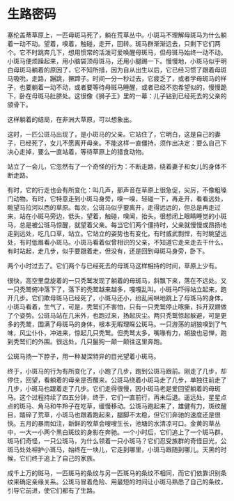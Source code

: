 # 生路密码

塞伦盖蒂草原上，一匹母斑马死了，躺在荒草丛中。小斑马不理解母斑马为什么躺着一动不动。望着，嗅着，触碰，走开，回转。斑马群渐渐远去，只剩下它们两个。它不时跳奔几下，想用惯常的活泼可爱唤醒母斑马，但母斑马始终一动不动。小斑马便烦躁起来，用小脑袋顶母斑马，还用小腿踢一下。慢慢地，小斑马似乎明白母斑马躺着的原因了，它不知所措，因为自从出生以后，它已经习惯了跟着母斑马吸吮，走路，蹦跳，撅蹄子。时间一分一秒过去，它疲乏了，或者学母斑马的样子，也要躺着一动不动，或者要等待母斑马睡醒，或者已经不抱希望似的，慢慢跪下，卧在母斑马肚脐处。这很像《狮子王》里的一幕：儿子钻到已经死去的父亲的颌骨下。 

这样躺着的结局，在非洲大草原，可以想象出。 

这时，一匹公斑马出现了，是小斑马的父亲。它站住了，它明白，这是自己的妻子，已经死了，女儿不愿离开母亲。不能这样一直僵持，须作出决定：要么自己下决心走掉，要么一直站着，等待草原上的猎食动物。 

站立了一会儿，它忽然有了一个奇怪的行为：不断走路，绕着妻子和女儿的身体不断走路。 

有时，它的行走也会有所变化：叫几声，那声音在草原上很急促，尖厉，不像粗嗓门动物。有时，它特意走到小斑马身旁，嗅一嗅，轻碰一下，再走开，看看远处，眺望马拉河以西的草原。每次，公斑马似乎要离开，走得远远的，但总是再走过来，站在小斑马旁边，低头，望着，触碰，嗅闻，抬头。很想闭上眼睛睡觉的小斑马，总是被公斑马惊醒，就望着父亲。每当它们两个僵持时，父亲就慢慢或昂扬地走到远处，吃几口草，站立。它站立的姿势也有变化，有时威武剽悍，有时眺望远处，有时低眉看小斑马。小斑马看着似曾相识的父亲，不知道它走来走去干什么。有时站起，走几步，似乎要跟着走，但没有，还是回到母斑马身旁，卧下。 

两个小时过去了。它们两个与已经死去的母斑马这样相持的时间，草原上少有。 

很快，高空里盘旋着的一只秃鹫发现了躺着的母斑马，斜飘下来，落在不远处。又一只秃鹫俯冲落下了，落下的秃鹫越来越多，嘎嘎乱叫。小斑马吓得站立起来，跑开几步。它们欺母斑马已经死了，小斑马还小，纷乱闹哄地跳上了母斑马的身体。小斑马看着，生气了，可是，秃鹫们不害怕，只有一只秃鹫停止啄撕，抖开双翅做了个姿势。公斑马站在几米外，也跑过来，扬起灰尘。两只秃鹫惊起躲避，可是更多的秃鹫，围满了母斑马的身体，根本无暇理睬公斑马。一只游荡的胡狼嗅到了气味，风尘仆仆，冲进来，惊起几只秃鹫。但秃鹫太多，嘴喙有力，胡狼也忌惮，跑到秃鹫们的外围。很远处，几只鬣狗一颠一颠往这里奔跑。 

公斑马扬一下脖子，用一种凝深特异的目光望着小斑马。 

终于，小斑马的行为有所变化了，小跑了几步，跑到公斑马跟前。刚走了几步，却停住，回望，看躺着的母亲是否醒来。公斑马绕着小斑马走了几步，单独往前走了几步，小斑马也跟着走了几步。它们走得很慢，因小斑马老是爱回望躺着的母斑马。这个过程持续了四五分钟，终于，它们一直前行，再未后退。遥远处，星星点点的斑马、角马和牛羚子在吃草，缓慢移动。公斑马跑起来了，雄健有力，斑纹醒目，踏碎了荒草，小斑马也跟着跑起来，腿脚不太稳，但它们奔驰的速度还是很快。五月的暴雨如注，新鲜的牧草会嗖嗖生长，池塘的水清凉可口。金黄的草丛中，一大一小两个黑白斑纹的身影在奔驰。一个小时后，它们追上了一个斑马群。斑马们奇怪，一只公斑马，为什么领着一只小斑马？它们忍受族群的奇怪目光，公斑马处处袒护小斑马，始终在一块儿，它走到哪里，小斑马跟随到哪儿。天黑的时候，它们终于追上了自己的家族。 

成千上万的斑马，一匹斑马的条纹与另一匹斑马的条纹不相同，而它们依靠识别条纹来确定亲缘关系。公斑马冒着危险、用最短的时间让小斑马熟悉了自己的条纹，引导它前进，使它们都有了生路。